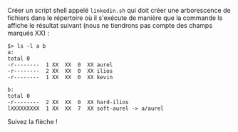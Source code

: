 Créer un script shell appelé `linkedin.sh` qui doit créer une arborescence de fichiers dans le répertoire où il s'exécute de manière que la commande ls affiche le résultat suivant (nous ne tiendrons pas compte des champs marqués XX) :

```shell
$> ls -l a b
a:
total 0
-r--------  1 XX  XX  0  XX aurel
-r--------  2 XX  XX  0  XX ilios
-r--------  1 XX  XX  0  XX kevin

b:
total 0
-r--------  2 XX  XX  0  XX hard-ilios
lXXXXXXXXX  1 XX  XX  7  XX soft-aurel -> a/aurel
```

Suivez la flèche !